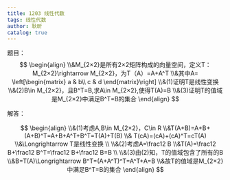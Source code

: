 ```yaml
---
title: 1203 线性代数
tags: 线性代数
author: 耿昕
catalog: true
---
```


题目：
$$
\begin{align}
\\&M_{2×2}是所有2×2矩阵构成的向量空间，定义T：M_{2×2}\rightarrow M_{2×2}，为T（A）=A+A^T
\\&其中A=
\left[\begin{matrix}
a & b\\
c & d \end{matrix}\right]
\\&(1)证明T是线性变换
\\&(2)B\in M_{2×2}，且B^T=B,求A\in M_{2×2},使得T(A)=B
\\&(3)证明T的值域是M_{2×2}中满足B^T=B的集合
\end{align}
$$
<!--more-->

解答：

$$
\begin{align}
\\&(1)考虑A,B\in M_{2×2}，C\in R
\\&T(A+B)=A+B+(A+B)^T=A+B+A^T+B^T=T(A)+T(B)
\\& T(cA)=(cA)+(cA)^T=cT(A)
\\&\Longrightarrow T是线性变换
\\
\\&(2)考虑A=\frac12 B
\\&T(A)=\frac12 B+\frac12 B^T=\frac12 B+\frac12 B=B
\\
\\&(3)由(2)知，T的值域包含了所有的B
\\&B=T(A)\Longrightarrow B^T=(A+A^T)^T=A^T+A=B
\\&故T的值域是M_{2×2}中满足B^T=B的集合
\end{align}
$$
